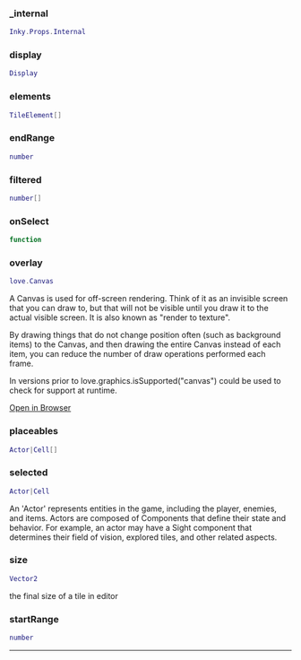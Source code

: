 
### _internal


```lua
Inky.Props.Internal
```


### display


```lua
Display
```

### elements


```lua
TileElement[]
```

### endRange


```lua
number
```

### filtered


```lua
number[]
```

### onSelect


```lua
function
```

### overlay


```lua
love.Canvas
```


A Canvas is used for off-screen rendering. Think of it as an invisible screen that you can draw to, but that will not be visible until you draw it to the actual visible screen. It is also known as "render to texture".

By drawing things that do not change position often (such as background items) to the Canvas, and then drawing the entire Canvas instead of each item,  you can reduce the number of draw operations performed each frame.

In versions prior to love.graphics.isSupported("canvas") could be used to check for support at runtime.


[Open in Browser](https://love2d.org/wiki/love.graphics)


### placeables


```lua
Actor|Cell[]
```

### selected


```lua
Actor|Cell
```

 An 'Actor' represents entities in the game, including the player, enemies, and items.
 Actors are composed of Components that define their state and behavior.
 For example, an actor may have a Sight component that determines their field of vision, explored tiles,
 and other related aspects.

### size


```lua
Vector2
```

the final size of a tile in editor

### startRange


```lua
number
```


---

